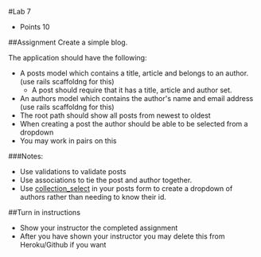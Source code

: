 #Lab 7
* Points 10

##Assignment
Create a simple blog.

The application should have the following:
* A posts model which contains a title, article and belongs to an author. (use rails scaffoldng for this)
    * A post should require that it has a title, article and author set.
* An authors model which contains the author's name and email address (use rails scaffoldng for this)
* The root path should show all posts from newest to oldest
* When creating a post the author should be able to be selected from a dropdown
* You may work in pairs on this

###Notes:
* Use validations to validate posts
* Use associations to tie the post and author together.
* Use [collection_select](http://apidock.com/rails/ActionView/Helpers/FormOptionsHelper/collection_select) in your posts form to create a dropdown of authors rather than needing to know their id.


##Turn in instructions
* Show your instructor the completed assignment
* After you have shown your instructor you may delete this from Heroku/Github if you want
